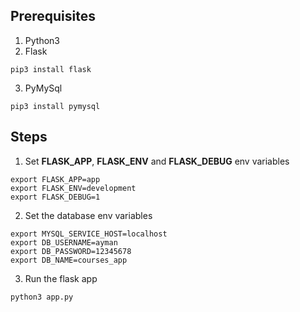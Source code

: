 ## Prerequisites
1. Python3
2. Flask
```
pip3 install flask
```
3. PyMySql
```
pip3 install pymysql
```

## Steps
1. Set **FLASK_APP**, **FLASK_ENV** and **FLASK_DEBUG** env variables
```
export FLASK_APP=app
export FLASK_ENV=development
export FLASK_DEBUG=1
```
2. Set the database env variables
```
export MYSQL_SERVICE_HOST=localhost
export DB_USERNAME=ayman
export DB_PASSWORD=12345678
export DB_NAME=courses_app
```
3. Run the flask app
```
python3 app.py
```